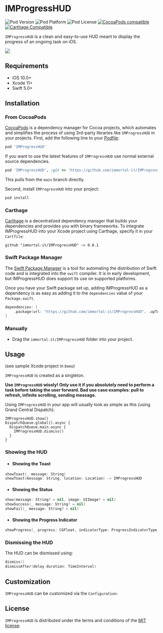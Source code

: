 # IMProgressHUD

![Pod Version](https://img.shields.io/cocoapods/v/IMProgressHUD.svg?style=flat)
![Pod Platform](https://img.shields.io/cocoapods/p/IMProgressHUD.svg?style=flat)
![Pod License](https://img.shields.io/cocoapods/l/IMProgressHUD.svg?style=flat)
[![CocoaPods compatible](https://img.shields.io/badge/CocoaPods-compatible-green.svg?style=flat)](https://cocoapods.org)
[![Carthage Compatible](https://img.shields.io/badge/Carthage-compatible-4BC51D.svg?style=flat)](https://github.com/Carthage/Carthage)

`IMProgressHUD` is a clean and easy-to-use HUD meant to display the progress of an ongoing task on iOS.

<img src="https://github.com/immortal-it/IMProgressHUD/main/Gifs/demon001.gif">

## Requirements

- iOS 10.0+
- Xcode 11+
- Swift 5.0+

## Installation

### From CocoaPods

[CocoaPods](http://cocoapods.org) is a dependency manager for Cocoa projects, which automates and simplifies the process of using 3rd-party libraries like `IMProgressHUD` in your projects. First, add the following line to your [Podfile](http://guides.cocoapods.org/using/using-cocoapods.html):

```ruby
pod 'IMProgressHUD'
```

If you want to use the latest features of `IMProgressHUD` use normal external source dependencies.

```ruby
pod 'IMProgressHUD', :git => 'https://github.com/immortal-it/IMProgressHUD.git'
```

This pulls from the `main` branch directly.

Second, install `IMProgressHUD` into your project:

```ruby
pod install
```

### Carthage

[Carthage](https://github.com/Carthage/Carthage) is a decentralized dependency manager that builds your dependencies and provides you with binary frameworks. To integrate IMProgressHUD into your Xcode project using Carthage, specify it in your `Cartfile`:

```ogdl
github "immortal-it/IMProgressHUD" ~> 0.0.1
```

### Swift Package Manager

The [Swift Package Manager](https://swift.org/package-manager/) is a tool for automating the distribution of Swift code and is integrated into the `swift` compiler. It is in early development, but IMProgressHUD does support its use on supported platforms.

Once you have your Swift package set up, adding IMProgressHUD as a dependency is as easy as adding it to the `dependencies` value of your `Package.swift`.

```swift
dependencies: [
    .package(url: "https://github.com/immortal-it/IMProgressHUD", .upToNextMajor(from: "0.0.1"))
]
```

### Manually

* Drag the `immortal-it/IMProgressHUD` folder into your project.

## Usage

(see sample Xcode project in `Demo`)

`IMProgressHUD` is created as a singleton.

**Use `IMProgressHUD` wisely! Only use it if you absolutely need to perform a task before taking the user forward. Bad use case examples: pull to refresh, infinite scrolling, sending message.**

Using `IMProgressHUD` in your app will usually look as simple as this (using Grand Central Dispatch):

```
IMProgressHUD.show()
DispatchQueue.global().async {
  DispatchQueue.main.async {
    IMProgressHUD.dismiss()
  }
}
```

### Showing the HUD

- #### Showing the Toast
```swift
showToast(_ message: String)
showToast(message: String, location: Location) -> IMProgressHUD
```
- #### Showing the Status
```swift
show(message: String? = nil, image: UIImage? = nil)
showSuccess(_ message: String? = nil)
showFail(_ message: String? = nil)
```

- #### Showing the Progress Indicator
```swift
showProgress(_ progress: CGFloat, indicatorType: ProgressIndicatorType = .default, message: String? = nil)
```

### Dismissing the HUD

The HUD can be dismissed using:

```swift
dismiss()
dismissAfter(delay duration: TimeInterval)
```

## Customization

`IMProgressHUD` can be customized via the `Configuration`:

## License

`IMProgressHUD` is distributed under the terms and conditions of the [MIT license](https://github.com/immortal-it/IMProgressHUD/LICENSE).
